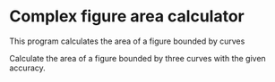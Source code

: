# Complex figure area calculator
This program calculates the area of a figure bounded by curves

Calculate the area of a figure bounded by three curves with the given accuracy.
